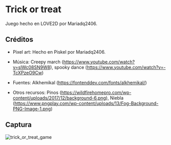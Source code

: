 # Trick or treat 

Juego hecho en LOVE2D por Mariadq2406. 

## Créditos

- Pixel art: Hecho en Piskel por Mariadq2406.

- Música: Creepy march (https://www.youtube.com/watch?v=slWc08SN9W8), spooky dance (https://www.youtube.com/watch?v=-TcXPzeO9Cw)

- Fuentes: Alkhemikal (https://fontenddev.com/fonts/alkhemikal/)

- Otros recursos: Pinos (https://wildfirehomepro.com/wp-content/uploads/2017/12/background-6.png), Niebla (https://www.pngplay.com/wp-content/uploads/13/Fog-Background-PNG-Image-1.png)

## Captura

![trick_or_treat_game](https://user-images.githubusercontent.com/80930047/217430744-631fa6ae-174a-43a7-9208-c52048143ca1.png)
